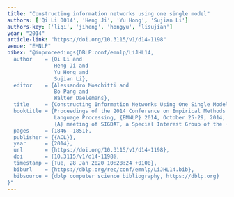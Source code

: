 ```yaml
---
title: "Constructing information networks using one single model"
authors: ['Qi Li 0014', 'Heng Ji', 'Yu Hong', 'Sujian Li']
authors-key: ['liqi', 'jiheng', 'hongyu', 'lisujian']
year: "2014"
article-link: "https://doi.org/10.3115/v1/d14-1198"
venue: "EMNLP"
bibex: "@inproceedings{DBLP:conf/emnlp/LiJHL14,
  author    = {Qi Li and
               Heng Ji and
               Yu Hong and
               Sujian Li},
  editor    = {Alessandro Moschitti and
               Bo Pang and
               Walter Daelemans},
  title     = {Constructing Information Networks Using One Single Model},
  booktitle = {Proceedings of the 2014 Conference on Empirical Methods in Natural
               Language Processing, {EMNLP} 2014, October 25-29, 2014, Doha, Qatar,
               {A} meeting of SIGDAT, a Special Interest Group of the {ACL}},
  pages     = {1846--1851},
  publisher = {{ACL}},
  year      = {2014},
  url       = {https://doi.org/10.3115/v1/d14-1198},
  doi       = {10.3115/v1/d14-1198},
  timestamp = {Tue, 28 Jan 2020 10:28:24 +0100},
  biburl    = {https://dblp.org/rec/conf/emnlp/LiJHL14.bib},
  bibsource = {dblp computer science bibliography, https://dblp.org}
}"
---
```

